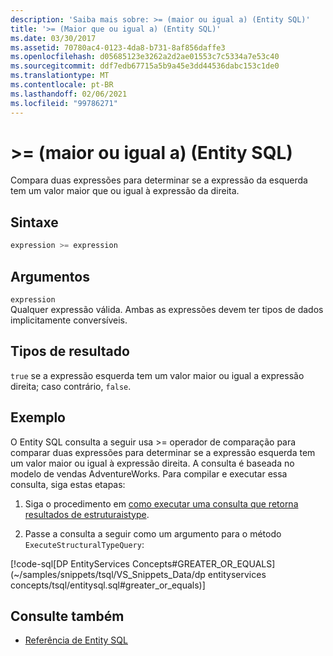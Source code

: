 ```yaml
---
description: 'Saiba mais sobre: >= (maior ou igual a) (Entity SQL)'
title: '>= (Maior que ou igual a) (Entity SQL)'
ms.date: 03/30/2017
ms.assetid: 70780ac4-0123-4da8-b731-8af856daffe3
ms.openlocfilehash: d05685123e3262a2d2ae01553c7c5334a7e53c40
ms.sourcegitcommit: ddf7edb67715a5b9a45e3dd44536dabc153c1de0
ms.translationtype: MT
ms.contentlocale: pt-BR
ms.lasthandoff: 02/06/2021
ms.locfileid: "99786271"
---
```

# <a name="-greater-than-or-equal-to-entity-sql"></a>>= (maior ou igual a) (Entity SQL)

Compara duas expressões para determinar se a expressão da esquerda tem um valor maior que ou igual à expressão da direita.  
  
## <a name="syntax"></a>Sintaxe  
  
```sql  
expression >= expression  
```  
  
## <a name="arguments"></a>Argumentos  

 `expression`  
 Qualquer expressão válida. Ambas as expressões devem ter tipos de dados implicitamente conversíveis.  
  
## <a name="result-types"></a>Tipos de resultado  

 `true` se a expressão esquerda tem um valor maior ou igual a expressão direita; caso contrário, `false`.  
  
## <a name="example"></a>Exemplo  

 O Entity SQL consulta a seguir usa >= operador de comparação para comparar duas expressões para determinar se a expressão esquerda tem um valor maior ou igual à expressão direita. A consulta é baseada no modelo de vendas AdventureWorks. Para compilar e executar essa consulta, siga estas etapas:  
  
1. Siga o procedimento em [como executar uma consulta que retorna resultados de estruturaistype](../how-to-execute-a-query-that-returns-structuraltype-results.md).  
  
2. Passe a consulta a seguir como um argumento para o método `ExecuteStructuralTypeQuery`:  
  
 [!code-sql[DP EntityServices Concepts#GREATER_OR_EQUALS](~/samples/snippets/tsql/VS_Snippets_Data/dp entityservices concepts/tsql/entitysql.sql#greater_or_equals)]  
  
## <a name="see-also"></a>Consulte também

- [Referência de Entity SQL](entity-sql-reference.md)
